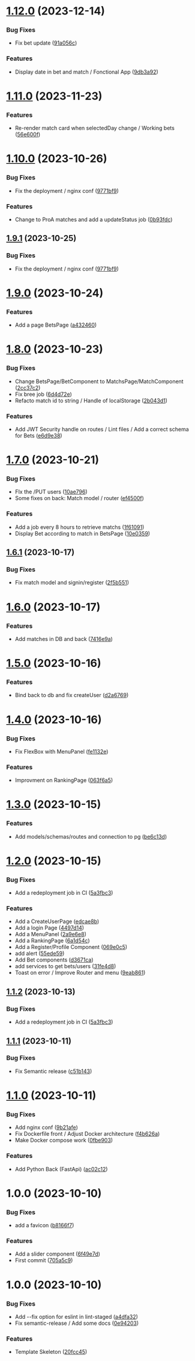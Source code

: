 # [1.12.0](https://github.com/TheoLaperrouse/BetPlatform/compare/v1.11.0...v1.12.0) (2023-12-14)


### Bug Fixes

* Fix bet update ([91a056c](https://github.com/TheoLaperrouse/BetPlatform/commit/91a056c2bfe54e77d4f6d1dd371cfbc681be2beb))


### Features

* Display date in bet and match / Fonctional App ([9db3a92](https://github.com/TheoLaperrouse/BetPlatform/commit/9db3a927129073192e882117d4bd3279d871c436))

# [1.11.0](https://github.com/TheoLaperrouse/BetPlatform/compare/v1.10.0...v1.11.0) (2023-11-23)


### Features

* Re-render match card when selectedDay change / Working bets ([56e600f](https://github.com/TheoLaperrouse/BetPlatform/commit/56e600fa5da8d3139c2bc529267d4e937e2f24c5))

# [1.10.0](https://github.com/TheoLaperrouse/BetPlatform/compare/v1.9.0...v1.10.0) (2023-10-26)


### Bug Fixes

* Fix the deployment / nginx conf ([9771bf9](https://github.com/TheoLaperrouse/BetPlatform/commit/9771bf90200c38749cca9f16875c19dae2771987))


### Features

* Change to ProA matches and add a updateStatus job ([0b93fdc](https://github.com/TheoLaperrouse/BetPlatform/commit/0b93fdcc8e23440aaf0cb1773b0953c67851fad2))

## [1.9.1](https://github.com/TheoLaperrouse/BetPlatform/compare/v1.9.0...v1.9.1) (2023-10-25)


### Bug Fixes

* Fix the deployment / nginx conf ([9771bf9](https://github.com/TheoLaperrouse/BetPlatform/commit/9771bf90200c38749cca9f16875c19dae2771987))

# [1.9.0](https://github.com/TheoLaperrouse/BetPlatform/compare/v1.8.0...v1.9.0) (2023-10-24)


### Features

* Add a page BetsPage ([a432460](https://github.com/TheoLaperrouse/BetPlatform/commit/a432460585511adcbe269a87aeb69e19aee9e899))

# [1.8.0](https://github.com/TheoLaperrouse/BetPlatform/compare/v1.7.0...v1.8.0) (2023-10-23)


### Bug Fixes

* Change BetsPage/BetComponent to MatchsPage/MatchComponent ([2cc37c2](https://github.com/TheoLaperrouse/BetPlatform/commit/2cc37c2f4d1a30a507138ac0870056037114f5de))
* Fix bree job ([6d4d72e](https://github.com/TheoLaperrouse/BetPlatform/commit/6d4d72e758be3d3d69b778fab8b848367e592dff))
* Refacto match id to string / Handle of localStorage ([2b043d1](https://github.com/TheoLaperrouse/BetPlatform/commit/2b043d1ce4d788783fd996a0d1aaefd88a3f968b))


### Features

* Add JWT Security handle on routes / Lint files / Add a correct schema for Bets ([e6d9e38](https://github.com/TheoLaperrouse/BetPlatform/commit/e6d9e38de0910d477c12581beec61f6c8b94bc5c))

# [1.7.0](https://github.com/TheoLaperrouse/BetPlatform/compare/v1.6.1...v1.7.0) (2023-10-21)


### Bug Fixes

* FIx the /PUT users ([10ae796](https://github.com/TheoLaperrouse/BetPlatform/commit/10ae796104c3ec231e13a8e3cba3559bf83961d1))
* Some fixes on back: Match model / router ([ef4500f](https://github.com/TheoLaperrouse/BetPlatform/commit/ef4500f593683bab3a7d2848d79312be3d444760))


### Features

* Add a job every 8 hours to retrieve matchs ([1f61091](https://github.com/TheoLaperrouse/BetPlatform/commit/1f61091be6f943ca18a36b806a12f5768c0a2d4d))
* Display Bet according to match in BetsPage ([10e0359](https://github.com/TheoLaperrouse/BetPlatform/commit/10e03595975a8c4629d3183590452225049045f4))

## [1.6.1](https://github.com/TheoLaperrouse/BetPlatform/compare/v1.6.0...v1.6.1) (2023-10-17)


### Bug Fixes

* Fix match model and signin/register ([2f5b551](https://github.com/TheoLaperrouse/BetPlatform/commit/2f5b55119a222ad80f40b113fd606fb0048b0071))

# [1.6.0](https://github.com/TheoLaperrouse/BetPlatform/compare/v1.5.0...v1.6.0) (2023-10-17)


### Features

* Add matches in DB and back ([7416e9a](https://github.com/TheoLaperrouse/BetPlatform/commit/7416e9a5eb09181cf5c0106d43f8bc524269c528))

# [1.5.0](https://github.com/TheoLaperrouse/BetPlatform/compare/v1.4.0...v1.5.0) (2023-10-16)


### Features

* Bind back to db and fix createUser ([d2a6769](https://github.com/TheoLaperrouse/BetPlatform/commit/d2a676916b12f567ea974d4a6112bc6f1d818e2e))

# [1.4.0](https://github.com/TheoLaperrouse/BetPlatform/compare/v1.3.0...v1.4.0) (2023-10-16)


### Bug Fixes

* Fix FlexBox with MenuPanel ([fe1132e](https://github.com/TheoLaperrouse/BetPlatform/commit/fe1132e356d975b330253ff31520c9a1f372c86a))


### Features

* Improvment on RankingPage ([063f6a5](https://github.com/TheoLaperrouse/BetPlatform/commit/063f6a50498be5cd7dbea356e61dc713b09c635f))

# [1.3.0](https://github.com/TheoLaperrouse/BetPlatform/compare/v1.2.0...v1.3.0) (2023-10-15)


### Features

* Add models/schemas/routes and connection to pg ([be6c13d](https://github.com/TheoLaperrouse/BetPlatform/commit/be6c13d03345f62146cd5b9846614dc0feff48d1))

# [1.2.0](https://github.com/TheoLaperrouse/BetPlatform/compare/v1.1.1...v1.2.0) (2023-10-15)


### Bug Fixes

* Add a redeployment job in CI ([5a3fbc3](https://github.com/TheoLaperrouse/BetPlatform/commit/5a3fbc3cdd01e91af280215061ba8736def18a81))


### Features

* Add a CreateUserPage ([edcae8b](https://github.com/TheoLaperrouse/BetPlatform/commit/edcae8b347d9e8c05d784a903b29976109c06921))
* Add a login Page ([4497d14](https://github.com/TheoLaperrouse/BetPlatform/commit/4497d1488bceb3e0f01d8ec89c2593cc43c35ed0))
* Add a MenuPanel ([2a9e6e8](https://github.com/TheoLaperrouse/BetPlatform/commit/2a9e6e83b8cd6fbefe6586f5b57e39b4ec7f0af4))
* Add a RankingPage ([6a1d54c](https://github.com/TheoLaperrouse/BetPlatform/commit/6a1d54c96552c611774acf3aa27ab13e1ddb0868))
* Add a Register/Profile Component ([069e0c5](https://github.com/TheoLaperrouse/BetPlatform/commit/069e0c54afcb49222d1cfe166cc6cd09924b7935))
* add alert ([55ede59](https://github.com/TheoLaperrouse/BetPlatform/commit/55ede595df1385dd6a38b39c068d1f9cbe6527a8))
* Add Bet components ([d3671ca](https://github.com/TheoLaperrouse/BetPlatform/commit/d3671caa1592fca5f32c7e3459454e882c27c962))
* add services to get bets/users ([31fe4d8](https://github.com/TheoLaperrouse/BetPlatform/commit/31fe4d8f05def05d17b69b57d07bb0c08d9f6bfd))
* Toast on error / Improve Router and menu ([9eab861](https://github.com/TheoLaperrouse/BetPlatform/commit/9eab861d960a193e445a6221c581b13a56f91d35))

## [1.1.2](https://github.com/TheoLaperrouse/BetPlatform/compare/v1.1.1...v1.1.2) (2023-10-13)


### Bug Fixes

* Add a redeployment job in CI ([5a3fbc3](https://github.com/TheoLaperrouse/BetPlatform/commit/5a3fbc3cdd01e91af280215061ba8736def18a81))

## [1.1.1](https://github.com/TheoLaperrouse/BetPlatform/compare/v1.1.0...v1.1.1) (2023-10-11)


### Bug Fixes

* Fix Semantic release ([c51b143](https://github.com/TheoLaperrouse/BetPlatform/commit/c51b143d0c77b75e527cb4e7521c397271968af7))

# [1.1.0](https://github.com/TheoLaperrouse/BetPlatform/compare/v1.0.0...v1.1.0) (2023-10-11)


### Bug Fixes

* Add nginx conf ([9b21afe](https://github.com/TheoLaperrouse/BetPlatform/commit/9b21afe10f567280bbcdba34ee64da1b6e28329b))
* Fix Dockerfile front / Adjust Docker architecture ([f4b626a](https://github.com/TheoLaperrouse/BetPlatform/commit/f4b626a00b0faa713646437304494781e6cb7a49))
* Make Docker compose work ([0fbe903](https://github.com/TheoLaperrouse/BetPlatform/commit/0fbe90304d28209046d0a4a69acee823ccad88fb))


### Features

* Add Python Back (FastApi) ([ac02c12](https://github.com/TheoLaperrouse/BetPlatform/commit/ac02c121b34a69019b9f8213ea0618b4c4afcd67))

# 1.0.0 (2023-10-10)


### Bug Fixes

* add a favicon ([b8166f7](https://github.com/TheoLaperrouse/BetPlatform/commit/b8166f7379e8c26a19ddf49c66928878dcc5b8f0))


### Features

* Add a slider component ([6f49e7d](https://github.com/TheoLaperrouse/BetPlatform/commit/6f49e7d284244bb525627b6e3fe5b1f6df014af4))
* First commit ([705a5c9](https://github.com/TheoLaperrouse/BetPlatform/commit/705a5c915cd2f33c52cf0594e6eb6ccbab032482))

# 1.0.0 (2023-10-10)


### Bug Fixes

* Add --fix option for eslint in lint-staged ([a4dfa32](https://github.com/TheoLaperrouse/TemplateViteVue3/commit/a4dfa32655f771b90f22620853cb7b3a53d8a10a))
* Fix semantic-release / Add some docs ([0e94203](https://github.com/TheoLaperrouse/TemplateViteVue3/commit/0e94203672ec8d50c16b1870ca3199e31a28fb0a))


### Features

* Template Skeleton ([20fcc45](https://github.com/TheoLaperrouse/TemplateViteVue3/commit/20fcc45fb9d36d03b09078d5d27da515d2e039a0))
